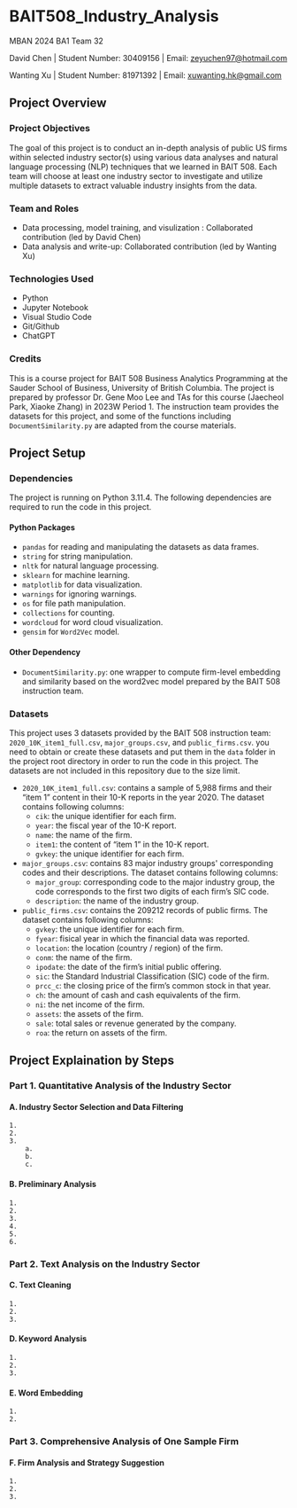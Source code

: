# BAIT508_Industry_Analysis

MBAN 2024 BA1 Team 32

David Chen | Student Number: 30409156 | Email: zeyuchen97@hotmail.com

Wanting Xu | Student Number: 81971392 | Email: xuwanting.hk@gmail.com

## Project Overview

### Project Objectives

The goal of this project is to conduct an in-depth analysis of public US firms within selected industry sector(s) using various data analyses and natural language processing (NLP) techniques that we learned in BAIT 508. Each team will choose at least one industry sector to investigate and utilize multiple datasets to extract valuable industry insights from the data.

### Team and Roles
- Data processing, model training, and visulization : Collaborated contribution (led by David Chen)
- Data analysis and write-up: Collaborated contribution (led by Wanting Xu)
### Technologies Used
- Python
- Jupyter Notebook
- Visual Studio Code
- Git/Github
- ChatGPT
### Credits
This is a course project for BAIT 508 Business Analytics Programming at the Sauder School of Business, University of British Columbia. The project is prepared by professor Dr. Gene Moo Lee and TAs for this course (Jaecheol Park, Xiaoke Zhang) in 2023W Period 1. The instruction team provides the datasets for this project, and some of the functions including `DocumentSimilarity.py` are adapted from the course materials.
## Project Setup
### Dependencies
The project is running on Python 3.11.4. The following dependencies are required to run the code in this project.
#### Python Packages
- `pandas` for reading and manipulating the datasets as data frames.
- `string` for string manipulation.
- `nltk` for natural language processing.
- `sklearn` for machine learning.
- `matplotlib` for data visualization.
- `warnings` for ignoring warnings.
- `os` for file path manipulation.
- `collections` for counting.
- `wordcloud` for word cloud visualization.
- `gensim` for `Word2Vec` model.

#### Other Dependency
- `DocumentSimilarity.py`: one wrapper to compute firm-level embedding and similarity based on the word2vec model prepared by the BAIT 508 instruction team.
### Datasets
This project uses 3 datasets provided by the BAIT 508 instruction team: `2020_10K_item1_full.csv`, `major_groups.csv`, and `public_firms.csv`. you need to obtain or create these datasets and put them in the `data` folder in the project root directory in order to run the code in this project. The datasets are not included in this repository due to the size limit.
  - `2020_10K_item1_full.csv`: contains a sample of 5,988 firms and their “item 1” content in their 10-K reports in the year 2020. The dataset contains following columns:
    - `cik`: the unique identifier for each firm.
    - `year`: the fiscal year of the 10-K report.
    - `name`: the name of the firm.
    - `item1`: the content of “item 1” in the 10-K report.
    - `gvkey`: the unique identifier for each firm.
  - `major_groups.csv`: contains 83 major industry groups' corresponding codes and their descriptions. The dataset contains following columns:
    - `major_group`: corresponding code to the major industry group, the code corresponds to the first two digits of each firm’s SIC code.
    - `description`: the name of the industry group.
  - `public_firms.csv`: contains the 209212 records of public firms. The dataset contains following columns:
    - `gvkey`: the unique identifier for each firm.
    - `fyear`: fisical year in which the financial data was reported.
    - `location`: the location (country / region) of the firm.
    - `conm`: the name of the firm.
    - `ipodate`: the date of the firm’s initial public offering.
    - `sic`: the Standard Industrial Classification (SIC) code of the firm.
    - `prcc_c`: the closing price of the firm’s common stock in that year.
    - `ch`: the amount of cash and cash equivalents of the firm.
    - `ni`: the net income of the firm.
    - `assets`: the assets of the firm.
    - `sale`: total sales or revenue generated by the company.
    - `roa`: the return on assets of the firm.

##  Project Explaination by Steps
### Part 1. Quantitative Analysis of the Industry Sector

#### A. Industry Sector Selection and Data Filtering

    1.
    2.
    3.
        a.
        b.
        c.

#### B. Preliminary Analysis
    1.
    2.
    3.
    4.
    5.
    6.


### Part 2. Text Analysis on the Industry Sector
#### C. Text Cleaning
    1.
    2.
    3.

#### D. Keyword Analysis
    1.
    2.
    3.

#### E. Word Embedding
    1.
    2.


### Part 3. Comprehensive Analysis of One Sample Firm
#### F. Firm Analysis and Strategy Suggestion
    1.
    2.
    3.

